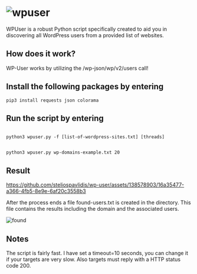 # ![wpuser](https://github.com/steliospavlidis/wp-user/assets/138578903/2ca3ee00-19b6-42b7-aa8c-668e4f2f6289)

WPUser is a robust Python script specifically created to aid you in discovering all WordPress users from a provided list of websites.

## How does it work?

WP-User works by utilizing the /wp-json/wp/v2/users call!

## Install the following packages by entering

```
pip3 install requests json colorama
```

## Run the script by entering
```

python3 wpuser.py -f [list-of-wordpress-sites.txt] [threads]
```
```

python3 wpuser.py wp-domains-example.txt 20
```
## Result

https://github.com/steliospavlidis/wp-user/assets/138578903/16a35477-a366-4fb5-8e9e-6af20c3558b3

After the process ends a file found-users.txt is created in the directory. This file contains the results including the domain and the associated users.

![found](https://github.com/steliospavlidis/wp-user/assets/138578903/34245546-e640-4533-8d29-6434e1c44071)

## Notes
The script is fairly fast. I have set a timeout=10 seconds, you can change it if your targets are very slow. Also targets must reply with a HTTP status code 200.
